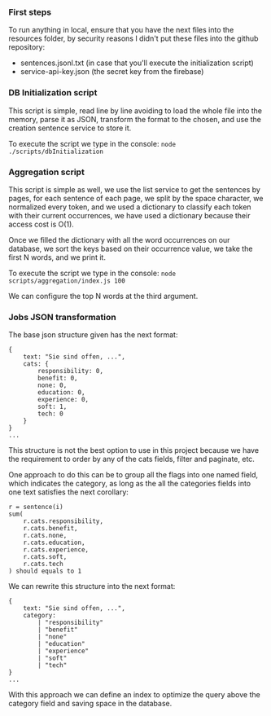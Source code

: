 
### First steps
To run anything in local, ensure that you have the next files into the resources folder,
by security reasons I didn't put these files into the github repository:

- sentences.jsonl.txt (in case that you'll execute the initialization script)
- service-api-key.json (the secret key from the firebase)


### DB Initialization script
This script is simple, read line by line avoiding to load the whole file into the memory,
parse it as JSON, transform the format to the chosen, and use the creation sentence service
to store it.

To execute the script we type in the console:
```node ./scripts/dbInitialization```

### Aggregation script
This script is simple as well, we use the list service to get the sentences by pages,
for each sentence of each page, we split by the space character, we normalized every token, 
and we used a dictionary to classify each token with their current occurrences, we have used a dictionary because
their access cost is O(1).

Once we filled the dictionary with all the word occurrences on our database, 
we sort the keys based on their occurrence value, we take the first N words,
and we print it.

To execute the script we type in the console:
```node scripts/aggregation/index.js 100```

We can configure the top N words at the third argument.


### Jobs JSON transformation
The base json structure given has the next format:
```
{
    text: "Sie sind offen, ...",
    cats: {
        responsibility: 0,
        benefit: 0,
        none: 0,
        education: 0,
        experience: 0,
        soft: 1,
        tech: 0
    }
}
...
```
This structure is not the best option to use in this project because we have the
requirement to order by any of the cats fields, filter and paginate, etc.

One approach to do this can be to group all the flags into one named field, which
indicates the category, as long as the all the categories fields into one text
satisfies the next corollary:
```
r = sentence(i)
sum(
    r.cats.responsibility,
    r.cats.benefit,
    r.cats.none,
    r.cats.education,
    r.cats.experience,
    r.cats.soft,
    r.cats.tech
) should equals to 1
```
We can rewrite this structure into the next format:

```
{
    text: "Sie sind offen, ...",
    category: 
        | "responsibility" 
        | "benefit" 
        | "none" 
        | "education" 
        | "experience" 
        | "soft" 
        | "tech"
}
...
```
With this approach we can define an index to optimize the query above the
category field and saving space in the database.
